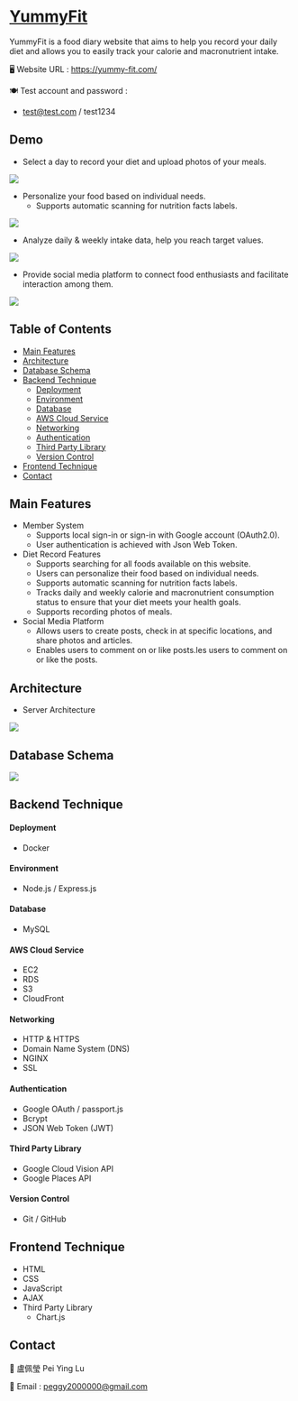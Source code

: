 # [YummyFit](https://yummy-fit.com/)
YummyFit is a food diary website that aims to help you record your daily diet and allows you to easily track your calorie and macronutrient intake.

🖥️ Website URL : https://yummy-fit.com/

🍽 Test account and password : 
* test@test.com / test1234


## Demo
* Select a day to record your diet and upload photos of your meals.

![](https://i.imgur.com/YBJ2OtP.gif)

* Personalize your food based on individual needs.
    * Supports automatic scanning for nutrition facts labels.

![](https://i.imgur.com/2LQRcIQ.gif)


* Analyze daily & weekly intake data, help you reach target values.

![](https://i.imgur.com/Im6pT66.gif)


* Provide social media platform to connect food enthusiasts and facilitate interaction among them.

![](https://i.imgur.com/n83VOOd.gif)
 
## Table of Contents 
- [Main Features](#main-features)
- [Architecture](#architecture)
- [Database Schema](#database-schema)
- [Backend Technique](#backend-technique)
    - [Deployment](#deployment)
    - [Environment](#environment)
    - [Database](#database)
    - [AWS Cloud Service](#aws-cloud-service)
    - [Networking](#networking)
    - [Authentication](#authentication)
    - [Third Party Library](#third-party-library)
    - [Version Control](#version-control)
- [Frontend Technique](#frontend-technique)
- [Contact](#contact)


## Main Features
* Member System
    * Supports local sign-in or sign-in with Google account (OAuth2.0).
    * User authentication is achieved with Json Web Token.
* Diet Record Features
    * Supports searching for all foods available on this website.
    * Users can personalize their food based on individual needs.
    * Supports automatic scanning for nutrition facts labels.
    * Tracks daily and weekly calorie and macronutrient consumption status to ensure that your diet meets your health goals.
    * Supports recording photos of meals.
* Social Media Platform
    * Allows users to create posts, check in at specific locations, and share photos and articles.
    * Enables users to comment on or like posts.les users to comment on or like the posts.

## Architecture
* Server Architecture

![](https://i.imgur.com/n7stRhj.jpg)

## Database Schema
![](https://i.imgur.com/81cFu0K.jpg)

## Backend Technique
#### Deployment
* Docker

#### Environment
* Node.js / Express.js

#### Database
* MySQL

#### AWS Cloud Service
* EC2
* RDS
* S3
* CloudFront

#### Networking
* HTTP & HTTPS
* Domain Name System (DNS)
* NGINX
* SSL

#### Authentication
* Google OAuth / passport.js
* Bcrypt
* JSON Web Token (JWT)

#### Third Party Library
* Google Cloud Vision API
* Google Places API

#### Version Control
* Git / GitHub

## Frontend Technique
* HTML
* CSS
* JavaScript
* AJAX
* Third Party Library
    * Chart.js

## Contact
🍭 盧佩瑩 Pei Ying Lu

📧 Email : peggy2000000@gmail.com
